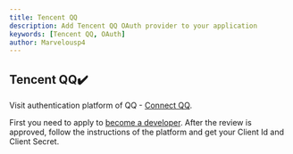 ```yaml
---
title: Tencent QQ
description: Add Tencent QQ OAuth provider to your application
keywords: [Tencent QQ, OAuth]
author: Marvelousp4
---
```


## Tencent QQ:heavy_check_mark:

Visit authentication platform of QQ - [Connect QQ](https://connect.qq.com/manage.html#/).

First you need to apply to [become a developer](https://wiki.connect.qq.com/%E6%88%90%E4%B8%BA%E5%BC%80%E5%8F%91%E8%80%85). After the review is approved, follow the instructions of the platform and get your Client Id and Client Secret.